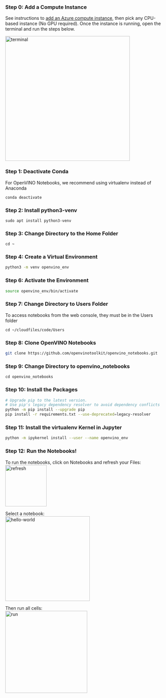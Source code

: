 ### Step 0: Add a Compute Instance
See instructions to [add an Azure compute instance](https://docs.microsoft.com/en-us/azure/machine-learning/how-to-create-manage-compute-instance?tabs=python), then pick any CPU-based instance (No GPU required). Once the instance is running, open the terminal and run the steps below.

<img width="392" alt="terminal" src="https://user-images.githubusercontent.com/15709723/117379014-69952000-ae8b-11eb-87ca-0c6d8cd66754.png">

### Step 1: Deactivate Conda
For OpenVINO Notebooks, we recommend using virtualenv instead of Anaconda
```
conda deactivate
```

### Step 2: Install python3-venv
```
sudo apt install python3-venv
```

### Step 3: Change Directory to the Home Folder
```
cd ~
```

### Step 4: Create a Virtual Environment
```bash
python3 -m venv openvino_env
```

### Step 6: Activate the Environment
```bash
source openvino_env/bin/activate
```

### Step 7: Change Directory to Users Folder
To access notebooks from the web console, they must be in the Users folder
```
cd ~/cloudfiles/code/Users
```

### Step 8: Clone OpenVINO Notebooks
```bash
git clone https://github.com/openvinotoolkit/openvino_notebooks.git
```

### Step 9: Change Directory to openvino_notebooks
```
cd openvino_notebooks
```

### Step 10: Install the Packages
```bash
# Upgrade pip to the latest version.
# Use pip's legacy dependency resolver to avoid dependency conflicts
python -m pip install --upgrade pip
pip install -r requirements.txt --use-deprecated=legacy-resolver
```

### Step 11: Install the virtualenv Kernel in Jupyter
```bash
python -m ipykernel install --user --name openvino_env
```

### Step 12: Run the Notebooks!
To run the notebooks, click on Notebooks and refresh your Files: <br>
<img width="130" alt="refresh" src="https://user-images.githubusercontent.com/15709723/117379072-8893b200-ae8b-11eb-8413-6a32638a3026.png">

Select a notebook: <br>
<img width="266" alt="hello-world" src="https://user-images.githubusercontent.com/15709723/117379590-9e55a700-ae8c-11eb-9b3e-178543b82893.png">

Then run all cells: <br>
<img width="258" alt="run" src="https://user-images.githubusercontent.com/15709723/117379639-ba594880-ae8c-11eb-8913-088721ac1a79.png">